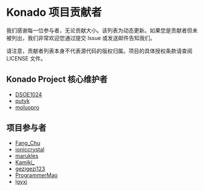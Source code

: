 # Konado 项目贡献者

我们感谢每一位参与者，无论贡献大小。该列表为动态更新。如果您是贡献者但未被列出，我们非常欢迎您通过提交 Issue 或发送邮件告知我们。

请注意，贡献者列表本身不代表源代码的版权归属。项目的具体授权条款请查阅 LICENSE 文件。

## Konado Project 核心维护者

- [DSOE1024](https://gitee.com/DSOE1024)
- [putyk](https://github.com/putyk)
- [moluopro](https://github.com/moluopro)

## 项目参与者

- [Fang_Chu](https://github.com/fangchudark)
- [ioniccrystal](https://github.com/ioniccrystal)
- [marukles](https://gitcode.com/marukles)
- [Kamiki_](https://github.com/Kamiki1974)
- [gezigezi123](https://gitcode.com/gezigezi123)
- [ProgrammerMao](https://github.com/ProgrammerMao)
- [lgyxj](https://gitee.com/lgyxj)